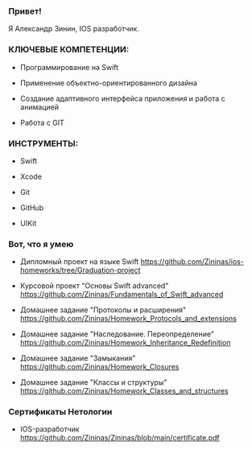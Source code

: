 ### Привет!

Я Александр Зинин, IOS разработчик.

### КЛЮЧЕВЫЕ КОМПЕТЕНЦИИ:

- Программирование на Swift

- Применение объектно-ориентированного дизайна

- Создание адаптивного интерфейса приложения и работа с анимацией

- Работа с GIT

### ИНСТРУМЕНТЫ:

- Swift

- Xcode

- Git

- GitHub

- UIKit

### Вот, что я умею

- Дипломный проект на языке Swift https://github.com/Zininas/ios-homeworks/tree/Graduation-project 

- Курсовой проект "Основы Swift advanced" https://github.com/Zininas/Fundamentals_of_Swift_advanced

- Домашнее задание "Протоколы и расширения" https://github.com/Zininas/Homework_Protocols_and_extensions

- Домашнее задание "Наследование. Переопределение" https://github.com/Zininas/Homework_Inheritance_Redefinition

- Домашнее задание "Замыкания" https://github.com/Zininas/Homework_Closures

- Домашнее задание "Классы и структуры" https://github.com/Zininas/Homework_Classes_and_structures

### Сертификаты Нетологии

- IOS-разработчик https://github.com/Zininas/Zininas/blob/main/certificate.pdf
